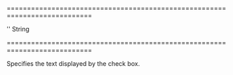 ===========================================================================
<!--default-->''<!--/default-->
<!--type-->String<!--/type-->
===========================================================================

<!--shortDescription-->
Specifies the text displayed by the check box.
<!--/shortDescription-->

<!--fullDescription-->

<!--/fullDescription-->